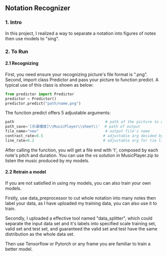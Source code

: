 ## Notation Recognizer

### 1. Intro

In this project, I realized a way to separate a notation into figures of notes then use models to "sing".

### 2. To Run

#### 2.1 Recognizing

First, you need ensure your recognizing picture's file format is ".png". Second, import class Predictor and pass your picture to function predict. A typical use of this class is shown as below:

```python
from predictor import Predictor
predictor = Predictor()
predictor.predict("path/name.png")
```

The function predict offers 5 adjustable arguments:

```python
path                                         # path of the picture to deal with
path_save='[乐谱播放]\\MusicPlayer\\sheet\\'  # path of output 
file_name="new"								 # output file's name
contrast_rate=0.5							# adjustable arg decided by environment light situation
line_rate=0.2								# adjustable arg for tie line height.
```

After calling the function, you will get a file end with 't', composed by each note's pitch and duration. You can use the vs solution in MusicPlayer.zip to listen the music produced by my models.

#### 2.2 Retrain a model

If you are not satisfied in using my models, you can also train your own models. 

Firstly,  use data_preprocessor to cut whole notation into many notes then label your data, as I have uploaded my training data, you can also use it to train.

Secondly, I uploaded a effective tool named "data_splitter", which could separate the input data set and it's labels into specified scale training set, valid set and test set, and guaranteed the valid set and test have the same distribution as the whole data set.

Then use Tensorflow or Pytorch or any frame you are familiar to train a better model.
